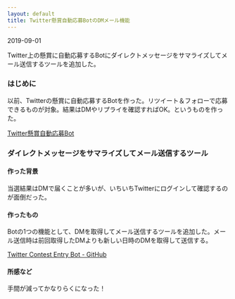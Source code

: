 ```yaml
---
layout: default
title: Twitter懸賞自動応募BotのDMメール機能
---
```


2019-09-01

Twitter上の懸賞に自動応募するBotにダイレクトメッセージをサマライズしてメール送信するツールを追加した。

### はじめに

以前、Twitterの懸賞に自動応募するBotを作った。リツイート＆フォローで応募できるものが対象。結果はDMやリプライを確認すればOK。というものを作った。

[Twitter懸賞自動応募Bot](https://ta9t2.github.io/notes/doc/2019-04-04-twctbot.html)

### ダイレクトメッセージをサマライズしてメール送信するツール

#### 作った背景

当選結果はDMで届くことが多いが、いちいちTwitterにログインして確認するのが面倒だった。

#### 作ったもの

Botの1つの機能として、DMを取得してメール送信するツールを追加した。メール送信時は前回取得したDMよりも新しい日時のDMを取得して送信する。

[Twitter Contest Entry Bot - GitHub](https://github.com/ta9t2/twitter-contest-entry-bot/blob/master/README.ja.md)

#### 所感など

手間が減ってかなりらくになった！

